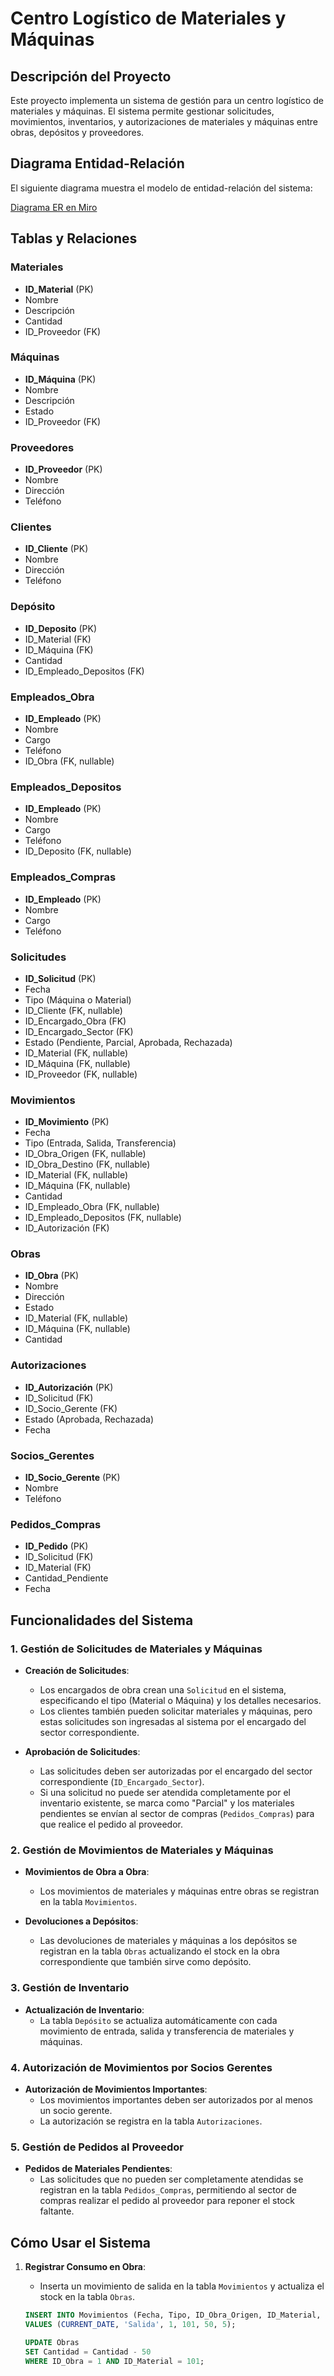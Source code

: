 # Centro Logístico de Materiales y Máquinas

## Descripción del Proyecto

Este proyecto implementa un sistema de gestión para un centro logístico de materiales y máquinas. El sistema permite gestionar solicitudes, movimientos, inventarios, y autorizaciones de materiales y máquinas entre obras, depósitos y proveedores.

## Diagrama Entidad-Relación

El siguiente diagrama muestra el modelo de entidad-relación del sistema:

[Diagrama ER en Miro](https://miro.com/app/board/uXjVK4abNrw=/)

## Tablas y Relaciones

### Materiales

- **ID_Material** (PK)
- Nombre
- Descripción
- Cantidad
- ID_Proveedor (FK)

### Máquinas

- **ID_Máquina** (PK)
- Nombre
- Descripción
- Estado
- ID_Proveedor (FK)

### Proveedores

- **ID_Proveedor** (PK)
- Nombre
- Dirección
- Teléfono

### Clientes

- **ID_Cliente** (PK)
- Nombre
- Dirección
- Teléfono

### Depósito

- **ID_Deposito** (PK)
- ID_Material (FK)
- ID_Máquina (FK)
- Cantidad
- ID_Empleado_Depositos (FK)

### Empleados_Obra

- **ID_Empleado** (PK)
- Nombre
- Cargo
- Teléfono
- ID_Obra (FK, nullable)

### Empleados_Depositos

- **ID_Empleado** (PK)
- Nombre
- Cargo
- Teléfono
- ID_Deposito (FK, nullable)

### Empleados_Compras

- **ID_Empleado** (PK)
- Nombre
- Cargo
- Teléfono

### Solicitudes

- **ID_Solicitud** (PK)
- Fecha
- Tipo (Máquina o Material)
- ID_Cliente (FK, nullable)
- ID_Encargado_Obra (FK)
- ID_Encargado_Sector (FK)
- Estado (Pendiente, Parcial, Aprobada, Rechazada)
- ID_Material (FK, nullable)
- ID_Máquina (FK, nullable)
- ID_Proveedor (FK, nullable)

### Movimientos

- **ID_Movimiento** (PK)
- Fecha
- Tipo (Entrada, Salida, Transferencia)
- ID_Obra_Origen (FK, nullable)
- ID_Obra_Destino (FK, nullable)
- ID_Material (FK, nullable)
- ID_Máquina (FK, nullable)
- Cantidad
- ID_Empleado_Obra (FK, nullable)
- ID_Empleado_Depositos (FK, nullable)
- ID_Autorización (FK)

### Obras

- **ID_Obra** (PK)
- Nombre
- Dirección
- Estado
- ID_Material (FK, nullable)
- ID_Máquina (FK, nullable)
- Cantidad

### Autorizaciones

- **ID_Autorización** (PK)
- ID_Solicitud (FK)
- ID_Socio_Gerente (FK)
- Estado (Aprobada, Rechazada)
- Fecha

### Socios_Gerentes

- **ID_Socio_Gerente** (PK)
- Nombre
- Teléfono

### Pedidos_Compras

- **ID_Pedido** (PK)
- ID_Solicitud (FK)
- ID_Material (FK)
- Cantidad_Pendiente
- Fecha

## Funcionalidades del Sistema

### 1. Gestión de Solicitudes de Materiales y Máquinas

- **Creación de Solicitudes**: 
  - Los encargados de obra crean una `Solicitud` en el sistema, especificando el tipo (Material o Máquina) y los detalles necesarios. 
  - Los clientes también pueden solicitar materiales y máquinas, pero estas solicitudes son ingresadas al sistema por el encargado del sector correspondiente.

- **Aprobación de Solicitudes**:
  - Las solicitudes deben ser autorizadas por el encargado del sector correspondiente (`ID_Encargado_Sector`).
  - Si una solicitud no puede ser atendida completamente por el inventario existente, se marca como "Parcial" y los materiales pendientes se envían al sector de compras (`Pedidos_Compras`) para que realice el pedido al proveedor.

### 2. Gestión de Movimientos de Materiales y Máquinas

- **Movimientos de Obra a Obra**:
  - Los movimientos de materiales y máquinas entre obras se registran en la tabla `Movimientos`.

- **Devoluciones a Depósitos**:
  - Las devoluciones de materiales y máquinas a los depósitos se registran en la tabla `Obras` actualizando el stock en la obra correspondiente que también sirve como depósito.

### 3. Gestión de Inventario

- **Actualización de Inventario**:
  - La tabla `Depósito` se actualiza automáticamente con cada movimiento de entrada, salida y transferencia de materiales y máquinas.

### 4. Autorización de Movimientos por Socios Gerentes

- **Autorización de Movimientos Importantes**:
  - Los movimientos importantes deben ser autorizados por al menos un socio gerente.
  - La autorización se registra en la tabla `Autorizaciones`.

### 5. Gestión de Pedidos al Proveedor

- **Pedidos de Materiales Pendientes**:
  - Las solicitudes que no pueden ser completamente atendidas se registran en la tabla `Pedidos_Compras`, permitiendo al sector de compras realizar el pedido al proveedor para reponer el stock faltante.

## Cómo Usar el Sistema

1. **Registrar Consumo en Obra**:
   - Inserta un movimiento de salida en la tabla `Movimientos` y actualiza el stock en la tabla `Obras`.

   ```sql
   INSERT INTO Movimientos (Fecha, Tipo, ID_Obra_Origen, ID_Material, Cantidad, ID_Empleado_Obra)
   VALUES (CURRENT_DATE, 'Salida', 1, 101, 50, 5);

   UPDATE Obras
   SET Cantidad = Cantidad - 50
   WHERE ID_Obra = 1 AND ID_Material = 101;
